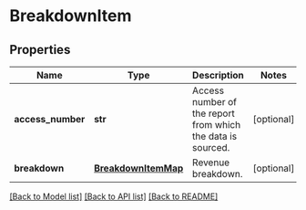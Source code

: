 # BreakdownItem

## Properties
Name | Type | Description | Notes
------------ | ------------- | ------------- | -------------
**access_number** | **str** | Access number of the report from which the data is sourced. | [optional] 
**breakdown** | [**BreakdownItemMap**](BreakdownItemMap.md) | Revenue breakdown. | [optional] 

[[Back to Model list]](../README.md#documentation-for-models) [[Back to API list]](../README.md#documentation-for-api-endpoints) [[Back to README]](../README.md)


